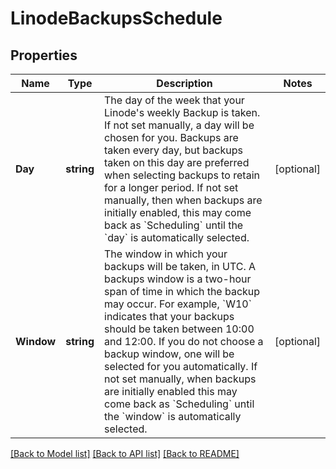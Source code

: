 # LinodeBackupsSchedule

## Properties
Name | Type | Description | Notes
------------ | ------------- | ------------- | -------------
**Day** | **string** | The day of the week that your Linode&#39;s weekly Backup is taken. If not set manually, a day will be chosen for you. Backups are taken every day, but backups taken on this day are preferred when selecting backups to retain for a longer period.   If not set manually, then when backups are initially enabled, this may come back as &#x60;Scheduling&#x60; until the &#x60;day&#x60; is automatically selected.  | [optional] 
**Window** | **string** | The window in which your backups will be taken, in UTC. A backups window is a two-hour span of time in which the backup may occur.   For example, &#x60;W10&#x60; indicates that your backups should be taken between 10:00 and 12:00. If you do not choose a backup window, one will be selected for you automatically.   If not set manually, when backups are initially enabled this may come back as &#x60;Scheduling&#x60; until the &#x60;window&#x60; is automatically selected.  | [optional] 

[[Back to Model list]](../README.md#documentation-for-models) [[Back to API list]](../README.md#documentation-for-api-endpoints) [[Back to README]](../README.md)


